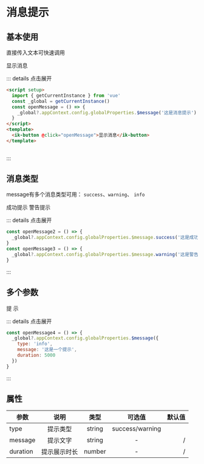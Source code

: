 # 消息提示

## 基本使用

直接传入文本可快速调用

<div>
  <ik-button @click="openMessage">显示消息</ik-button>
</div>

::: details 点击展开

```html
<script setup>
  import { getCurrentInstance } from 'vue'
  const _global = getCurrentInstance()
  const openMessage = () => {
    _global?.appContext.config.globalProperties.$message('这是消息提示')
  }
</script>
<template>
  <ik-button @click="openMessage">显示消息</ik-button>
</template>
  
```
:::


## 消息类型

message有多个消息类型可用： `success`、`warning`、 `info`

<div>
  <ik-button type="success" @click="openMessage2">成功提示</ik-button>
  <ik-button type="warning" @click="openMessage3">警告提示</ik-button>
</div>

::: details 点击展开
```js
const openMessage2 = () => {
  _global?.appContext.config.globalProperties.$message.success('这是成功提示')
}
const openMessage3 = () => {
  _global?.appContext.config.globalProperties.$message.warning('这是警告提示')
}

```
:::


## 多个参数

<div>
  <ik-button type="primary" @click="openMessage4">提 示</ik-button>
</div>

::: details 点击展开
```js
const openMessage4 = () => {
  _global?.appContext.config.globalProperties.$message({
    type: 'info',
    message: '这是一个提示',
    duration: 5000
  })
}
```
:::


## 属性

|   参数   |  说明   |  类型   |  可选值   |  默认值  |
|----------|:-------:|:------:|:---------:|--------:|
| type     | 提示类型 | string | success/warning |   |
| message  | 提示文字 | string | - | / |
| duration | 提示展示时长 | number | - | / |


<script setup>
  import { getCurrentInstance } from 'vue'
  const _global = getCurrentInstance()
  const openMessage = () => {
    _global?.appContext.config.globalProperties.$message('这是消息提示')
  }
  const openMessage2 = () => {
    _global?.appContext.config.globalProperties.$message.success('这是成功提示')
  }
  const openMessage3 = () => {
    _global?.appContext.config.globalProperties.$message.warning('这是警告提示')
  }
  const openMessage4 = () => {
    _global?.appContext.config.globalProperties.$message({
      type: 'info',
      message: '这是一个提示',
      duration: 5000
    })
  }
</script>